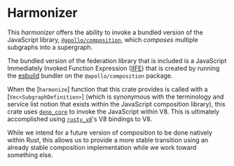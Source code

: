 # Harmonizer

This _harmonizer_ offers the ability to invoke a bundled version of the
JavaScript library, [`@apollo/composition`], which _composes_ multiple subgraphs
into a supergraph.

The bundled version of the federation library that is included is a JavaScript
Immediately Invoked Function Expression ([IIFE]) that is created by running the
[esbuild] bundler on the `@apollo/composition` package.

When the [`harmonize`] function that this crate provides is called with a
[`Vec<SubgraphDefinition>`] (which is synonymous with the terminology and service list
notion that exists within the JavaScript composition library), this crate uses
[`deno_core`] to invoke the JavaScript within V8. This is ultimately
accomplished using [`rusty_v8`]'s V8 bindings to V8.

While we intend for a future version of composition to be done natively within
Rust, this allows us to provide a more stable transition using an already stable
composition implementation while we work toward something else.

[`@apollo/composition`]: https://npm.im/@apollo/composition
[IIFE]: https://developer.mozilla.org/en-US/docs/Glossary/IIFE
[esbuild]: https//esbuild.github.io/
[`deno_core`]: https://crates.io/crates/deno_core
[`rusty_v8`]: https://crates.io/crates/rusty_v8
